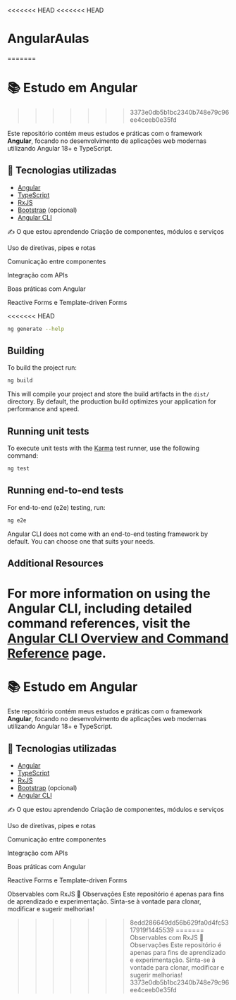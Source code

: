 <<<<<<< HEAD
<<<<<<< HEAD
# AngularAulas
=======
# 📚 Estudo em Angular
>>>>>>> 3373e0db5b1bc2340b748e79c96ee4ceeb0e35fd

Este repositório contém meus estudos e práticas com o framework **Angular**, focando no desenvolvimento de aplicações web modernas utilizando Angular 18+ e TypeScript.

## 🚀 Tecnologias utilizadas

- [Angular](https://angular.io/)
- [TypeScript](https://www.typescriptlang.org/)
- [RxJS](https://rxjs.dev/)
- [Bootstrap](https://getbootstrap.com/) (opcional)
- [Angular CLI](https://angular.io/cli)

✍️ O que estou aprendendo
Criação de componentes, módulos e serviços

Uso de diretivas, pipes e rotas

Comunicação entre componentes

Integração com APIs

Boas práticas com Angular

Reactive Forms e Template-driven Forms

<<<<<<< HEAD
```bash
ng generate --help
```

## Building

To build the project run:

```bash
ng build
```

This will compile your project and store the build artifacts in the `dist/` directory. By default, the production build optimizes your application for performance and speed.

## Running unit tests

To execute unit tests with the [Karma](https://karma-runner.github.io) test runner, use the following command:

```bash
ng test
```

## Running end-to-end tests

For end-to-end (e2e) testing, run:

```bash
ng e2e
```

Angular CLI does not come with an end-to-end testing framework by default. You can choose one that suits your needs.

## Additional Resources

For more information on using the Angular CLI, including detailed command references, visit the [Angular CLI Overview and Command Reference](https://angular.dev/tools/cli) page.
=======
# 📚 Estudo em Angular

Este repositório contém meus estudos e práticas com o framework **Angular**, focando no desenvolvimento de aplicações web modernas utilizando Angular 18+ e TypeScript.

## 🚀 Tecnologias utilizadas

- [Angular](https://angular.io/)
- [TypeScript](https://www.typescriptlang.org/)
- [RxJS](https://rxjs.dev/)
- [Bootstrap](https://getbootstrap.com/) (opcional)
- [Angular CLI](https://angular.io/cli)

✍️ O que estou aprendendo
Criação de componentes, módulos e serviços

Uso de diretivas, pipes e rotas

Comunicação entre componentes

Integração com APIs

Boas práticas com Angular

Reactive Forms e Template-driven Forms

Observables com RxJS
📌 Observações
Este repositório é apenas para fins de aprendizado e experimentação. Sinta-se à vontade para clonar, modificar e sugerir melhorias!
>>>>>>> 8edd286649dd56b629fa0d4fc5317919f1445539
=======
Observables com RxJS
📌 Observações
Este repositório é apenas para fins de aprendizado e experimentação. Sinta-se à vontade para clonar, modificar e sugerir melhorias!
>>>>>>> 3373e0db5b1bc2340b748e79c96ee4ceeb0e35fd
